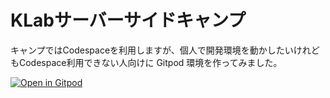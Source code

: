 # KLabサーバーサイドキャンプ

キャンプではCodespaceを利用しますが、個人で開発環境を動かしたいけれどもCodespace利用できない人向けに Gitpod 環境を作ってみました。

[![Open in Gitpod](https://gitpod.io/button/open-in-gitpod.svg)](https://gitpod.io/#https://github.com/KLabServerCamp/gameserver)